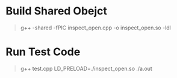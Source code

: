 # Build Shared Obejct
> g++ -shared -fPIC inspect_open.cpp -o inspect_open.so -ldl


# Run Test Code
> g++ test.cpp
> LD_PRELOAD=./inspect_open.so ./a.out
